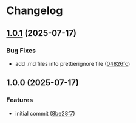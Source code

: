 # Changelog

## [1.0.1](https://github.com/couckedev/mapper-registry-node/compare/v1.0.0...v1.0.1) (2025-07-17)


### Bug Fixes

* add .md files into prettierignore file ([04826fc](https://github.com/couckedev/mapper-registry-node/commit/04826fc9322414fbcc062adc37f1fe9254f214e1))

## 1.0.0 (2025-07-17)


### Features

* initial commit ([8be28f7](https://github.com/couckedev/mapper-registry-node/commit/8be28f70a28eac8bd87f79ede96840033b22f0b4))

